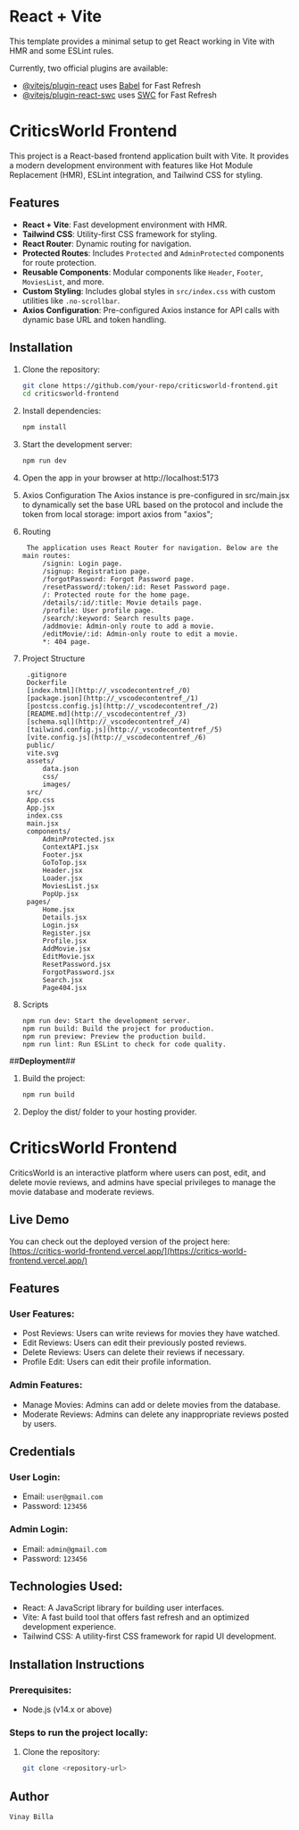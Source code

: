 # React + Vite

This template provides a minimal setup to get React working in Vite with HMR and some ESLint rules.

Currently, two official plugins are available:

- [@vitejs/plugin-react](https://github.com/vitejs/vite-plugin-react/blob/main/packages/plugin-react/README.md) uses [Babel](https://babeljs.io/) for Fast Refresh
- [@vitejs/plugin-react-swc](https://github.com/vitejs/vite-plugin-react-swc) uses [SWC](https://swc.rs/) for Fast Refresh

# CriticsWorld Frontend

This project is a React-based frontend application built with Vite. It provides a modern development environment with features like Hot Module Replacement (HMR), ESLint integration, and Tailwind CSS for styling.

## Features

- **React + Vite**: Fast development environment with HMR.
- **Tailwind CSS**: Utility-first CSS framework for styling.
- **React Router**: Dynamic routing for navigation.
- **Protected Routes**: Includes `Protected` and `AdminProtected` components for route protection.
- **Reusable Components**: Modular components like `Header`, `Footer`, `MoviesList`, and more.
- **Custom Styling**: Includes global styles in `src/index.css` with custom utilities like `.no-scrollbar`.
- **Axios Configuration**: Pre-configured Axios instance for API calls with dynamic base URL and token handling.

## Installation

1. Clone the repository:
   ```sh
   git clone https://github.com/your-repo/criticsworld-frontend.git
   cd criticsworld-frontend


2. Install dependencies:
   ```sh
   npm install

3. Start the development server:
    ```sh
   npm run dev

4. Open the app in your browser at http://localhost:5173

5. Axios Configuration
    The Axios instance is pre-configured in src/main.jsx to dynamically set the base URL based on the protocol and include the token from local storage:
    import axios from "axios";

6. Routing
   ```
    The application uses React Router for navigation. Below are the main routes:
        /signin: Login page.
        /signup: Registration page.
        /forgotPassword: Forgot Password page.
        /resetPassword/:token/:id: Reset Password page.
        /: Protected route for the home page.
        /details/:id/:title: Movie details page.
        /profile: User profile page.
        /search/:keyword: Search results page.
        /addmovie: Admin-only route to add a movie.
        /editMovie/:id: Admin-only route to edit a movie.
        *: 404 page.
   ```

8. Project Structure
   ```
    .gitignore
    Dockerfile
    [index.html](http://_vscodecontentref_/0)
    [package.json](http://_vscodecontentref_/1)
    [postcss.config.js](http://_vscodecontentref_/2)
    [README.md](http://_vscodecontentref_/3)
    [schema.sql](http://_vscodecontentref_/4)
    [tailwind.config.js](http://_vscodecontentref_/5)
    [vite.config.js](http://_vscodecontentref_/6)
    public/
    vite.svg
    assets/
        data.json
        css/
        images/
    src/
    App.css
    App.jsx
    index.css
    main.jsx
    components/
        AdminProtected.jsx
        ContextAPI.jsx
        Footer.jsx
        GoToTop.jsx
        Header.jsx
        Loader.jsx
        MoviesList.jsx
        PopUp.jsx
    pages/
        Home.jsx
        Details.jsx
        Login.jsx
        Register.jsx
        Profile.jsx
        AddMovie.jsx
        EditMovie.jsx
        ResetPassword.jsx
        ForgotPassword.jsx
        Search.jsx
        Page404.jsx
   ```

10. Scripts
    ```
    npm run dev: Start the development server.
    npm run build: Build the project for production.
    npm run preview: Preview the production build.
    npm run lint: Run ESLint to check for code quality.
    ```

##**Deployment**##

1. Build the project:
    ```sh
    npm run build

2. Deploy the dist/ folder to your hosting provider.

# CriticsWorld Frontend

CriticsWorld is an interactive platform where users can post, edit, and delete movie reviews, and admins have special privileges to manage the movie database and moderate reviews.

## Live Demo

You can check out the deployed version of the project here:  
[https://critics-world-frontend.vercel.app/](https://critics-world-frontend.vercel.app/)

## Features

### User Features:
- Post Reviews: Users can write reviews for movies they have watched.
- Edit Reviews: Users can edit their previously posted reviews.
- Delete Reviews: Users can delete their reviews if necessary.
- Profile Edit: Users can edit their profile information.

### Admin Features:
- Manage Movies: Admins can add or delete movies from the database.
- Moderate Reviews: Admins can delete any inappropriate reviews posted by users.

## Credentials

### User Login:
- Email: `user@gmail.com`
- Password: `123456`

### Admin Login:
- Email: `admin@gmail.com`
- Password: `123456`

## Technologies Used:
- React: A JavaScript library for building user interfaces.
- Vite: A fast build tool that offers fast refresh and an optimized development experience.
- Tailwind CSS: A utility-first CSS framework for rapid UI development.

## Installation Instructions

### Prerequisites:
- Node.js (v14.x or above)

### Steps to run the project locally:
1. Clone the repository:
   ```bash
   git clone <repository-url>
   
## Author 
    Vinay Billa
